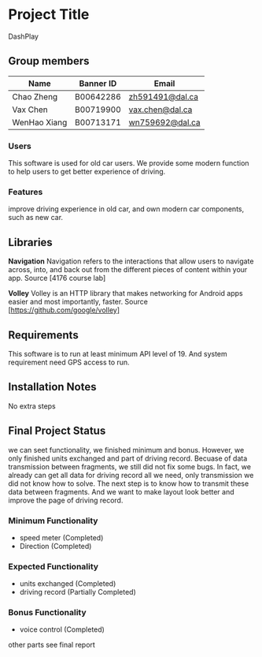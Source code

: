 # Project Title

DashPlay

## Group members

| Name                   | Banner ID  | Email               |
| ---------------------- | ---------- | ------------------- |
| Chao Zheng             | B00642286  | zh591491@dal.ca     |
| Vax Chen               | B00719900  | vax.chen@dal.ca     |
| WenHao Xiang           | B00713171  | wn759692@dal.ca     |


### Users

This software is used for old car users. We provide some modern function to help users to get better experience of driving.

### Features

improve driving experience in old car, and own modern car components, such as new car.  


## Libraries

**Navigation** Navigation refers to the interactions that allow users to navigate across, into, and back out from the different pieces of content within your app. Source [4176 course lab]

**Volley** Volley is an HTTP library that makes networking for Android apps easier and most importantly, faster. Source [https://github.com/google/volley]



## Requirements

This software is to run at least minimum API level of 19.
And system requirement need GPS access to run.


## Installation Notes

No extra steps


## Final Project Status
we can seet functionality, we finished minimum and bonus. However, we only finished units exchanged and part of driving record. Becuase of data transmission between fragments, we still did not fix some bugs. In fact, we already can get all data for driving record all we need, only transmission we did not know how to solve. The next step is to know how to transmit these data between fragments. And we want to make layout look better and improve the page of driving record.

### Minimum Functionality
- speed meter (Completed)
- Direction (Completed)

### Expected Functionality
- units exchanged (Completed)
- driving record (Partially Completed)

### Bonus Functionality
- voice control (Completed)




other parts see final report
